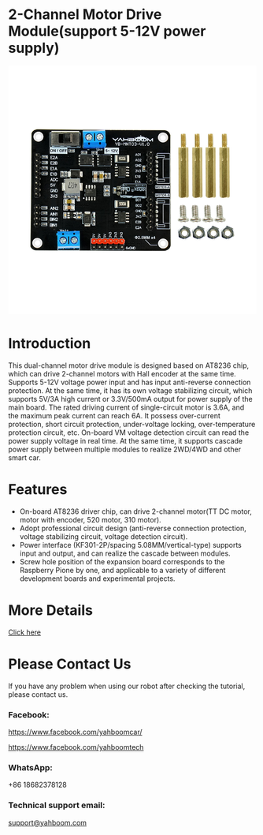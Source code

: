 # 2-Channel Motor Drive Module(support 5-12V power supply)
![](https://github.com/YahboomTechnology/2-Channel-Motor-Driver-Module/blob/main/MotorDriveModule.jpg)
# Introduction
This dual-channel motor drive module is designed based on AT8236 chip, which can drive 2-channel motors with Hall encoder at the same time. Supports 5-12V voltage power input and has input anti-reverse connection protection. At the same time, it has its own voltage stabilizing circuit, which supports 5V/3A high current or 3.3V/500mA output for power supply of the main board. The rated driving current of single-circuit motor is 3.6A, and the maximum peak current can reach 6A. It possess over-current protection, short circuit protection, under-voltage locking, over-temperature protection circuit, etc. On-board VM voltage detection circuit can read the power supply voltage in real time. At the same time, it supports cascade power supply between multiple modules to realize 2WD/4WD and other smart car.
# Features
* On-board AT8236 driver chip, can drive 2-channel motor(TT DC motor, motor with encoder, 520 motor, 310 motor).
* Adopt professional circuit design (anti-reverse connection protection, voltage stabilizing circuit, voltage detection circuit).
* Power interface (KF301-2P/spacing 5.08MM/vertical-type) supports input and output, and can realize the cascade between modules.
* Screw hole position of the expansion board corresponds to the Raspberry Pione by one, and applicable to a variety of different development boards and experimental projects.

# More Details
[Click here](https://category.yahboom.net/products/dual-md-module)

# Please Contact Us
If you have any problem when using our robot after checking the tutorial, please contact us.

### Facebook: 
https://www.facebook.com/yahboomcar/ 
  
https://www.facebook.com/yahboomtech
### WhatsApp:
+86 18682378128

### Technical support email: 
support@yahboom.com

